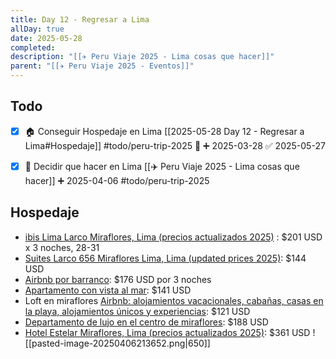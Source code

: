 ```yaml
---
title: Day 12 - Regresar a Lima
allDay: true
date: 2025-05-28
completed: 
description: "[[✈️ Peru Viaje 2025 - Lima cosas que hacer]]"
parent: "[[✈️ Peru Viaje 2025 - Eventos]]"
---
```

## Todo
 - [x] 🏠 Conseguir Hospedaje en Lima [[2025-05-28 Day 12 - Regresar a Lima#Hospedaje]] #todo/peru-trip-2025 🔼 ➕ 2025-03-28 ✅ 2025-05-27
 * [x] 🎉 Decidir que hacer en Lima [[✈️ Peru Viaje 2025 - Lima cosas que hacer]] ➕ 2025-04-06  #todo/peru-trip-2025
## Hospedaje
* [ibis Lima Larco Miraflores, Lima (precios actualizados 2025)](https://www.booking.com/hotel/pe/ibis-larco-miraflores.es.html?label=gen173nr-1FCAEoggJCAlhYSDNYBGgviAEBmAEKuAEHyAEM2AEB6AEB-AELkgIBeagCAw;sid=4e1e9e6dc9696fa08e6e7c868f3b7a7d;dest_id=-352647;dest_type=city;dist=0;hapos=1;hpos=1;room1=A%2CA;sb_price_type=total;srepoch=1537665441;srfid=f1b93ab2d175dad873e9775fe44884b8f4fa2709X1;srpvid=4c4409103f420426;type=total;ucfs=1&#hotelTmpl) : $201 USD x 3 noches, 28-31
* [Suites Larco 656 Miraflores Lima, Lima (updated prices 2025)](https://www.booking.com/hotel/pe/hostal-suites-larco-656.html?aid=304142&label=YoutubeEN_Peru_Lima_HotelBBB&sid=364fa9efabc4e443c5ddf4b929f113a6&all_sr_blocks=26752910_200130356_0_1_0&checkin=2025-05-28&checkout=2025-05-31&dest_id=-352647&dest_type=city&dist=0&group_adults=2&group_children=0&hapos=1&highlighted_blocks=26752910_200130356_0_1_0&hpos=1&matching_block_id=26752910_200130356_0_1_0&no_rooms=1&req_adults=2&req_children=0&room1=A%2CA&sb_price_type=total&sr_order=popularity&sr_pri_blocks=26752910_200130356_0_1_0__14400&srepoch=1746602241&srpvid=9c88333edcb1000d&type=total&ucfs=1&): $144 USD 
* [Airbnb por barranco](https://www.airbnb.mx/rooms/1271777768201694133?adults=2&check_in=2025-05-28&check_out=2025-05-31&search_mode=regular_search&source_impression_id=p3_1746602497_P3ADOgQYtS2_75NL&previous_page_section_name=1000&federated_search_id=51e75fdf-a1ae-4848-bf12-70bd68f8509b): $176 USD por 3 noches 
* [Apartamento con vista al mar](https://www.airbnb.mx/rooms/1322541397071734583?adults=2&check_in=2025-05-28&check_out=2025-05-31&search_mode=regular_search&source_impression_id=p3_1746602497_P33kQFMYayvDfq73&previous_page_section_name=1000&federated_search_id=51e75fdf-a1ae-4848-bf12-70bd68f8509b): $141 USD
* Loft en miraflores [Airbnb: alojamientos vacacionales, cabañas, casas en la playa, alojamientos únicos y experiencias](https://www.airbnb.mx/rooms/1371190178177385463?adults=2&check_in=2025-05-28&check_out=2025-05-31&search_mode=regular_search&source_impression_id=p3_1746602497_P3mm34c6VjOHK-8-&previous_page_section_name=1000&federated_search_id=51e75fdf-a1ae-4848-bf12-70bd68f8509b): $121 USD
* [Departamento de lujo en el centro de miraflores](https://www.airbnb.mx/rooms/1401544207609625899?adults=2&check_in=2025-05-28&check_out=2025-05-31&search_mode=regular_search&source_impression_id=p3_1746602497_P3j8uammS6ZNXY3u&previous_page_section_name=1000&federated_search_id=51e75fdf-a1ae-4848-bf12-70bd68f8509b): $188 USD
* [Hotel Estelar Miraflores, Lima (precios actualizados 2025)](https://www.booking.com/hotel/pe/estelar-miraflores.es.html?label=YoutubeEN_Peru_Lima_Hotel4&lang=es&soz=1&lang_changed=1): $361 USD
![[pasted-image-20250406213652.png|650]]